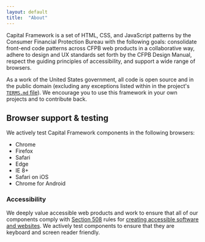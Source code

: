 ```yaml
---
layout: default
title:  "About"
---
```


Capital Framework is a set of HTML, CSS, and JavaScript patterns
by the Consumer Financial Protection Bureau with the following goals:
consolidate front-end code patterns across CFPB web products
in a collaborative way, adhere to design and UX standards set forth
by the CFPB Design Manual, respect the guiding principles of accessibility,
and support a wide range of browsers.

As a work of the United States government, all code is open source and
in the public domain (excluding any exceptions listed within in the project's
[`TERMS.md` file](https://github.com/cfpb/capital-framework/blob/master/TERMS.md#exceptions)).
We encourage you to use this framework in your own projects
and to contribute back.

## Browser support & testing

We actively test Capital Framework components in the following browsers:

- Chrome
- Firefox
- Safari
- Edge
- IE 8+
- Safari on iOS
- Chrome for Android

### Accessibility

We deeply value accessible web products and work to ensure that all of
our components comply with [Section 508](https://section508.gov/) rules for
[creating accessible software and websites](https://www.section508.gov/create/software-websites).
We actively test components to ensure that they are
keyboard and screen reader friendly.

